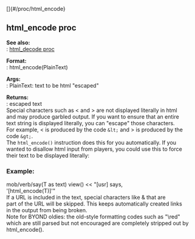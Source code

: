[]{#/proc/html_encode}    
## html_encode proc    
**See also:**    
:   [html_decode proc](ref/proc/html_decode)    
<!-- -->    
**Format:**    
:   html_encode(PlainText)    
<!-- -->    
**Args:**    
:   PlainText: text to be html \"escaped\"    
<!-- -->    
**Returns:**    
:   escaped text    
Special characters such as \< and \> are not displayed literally in html    
and may produce garbled output. If you want to ensure that an entire    
text string is displayed literally, you can \"escape\" those characters.    
For example, \< is produced by the code `&lt;` and \> is produced by the    
code `&gt;`.    
The `html_encode()` instruction does this for you automatically. If you    
wanted to disallow html input from players, you could use this to force    
their text to be displayed literally:    
### Example:    
mob/verb/say(T as text) view() \<\< \"\[usr\] says,    
\'\[html_encode(T)\]\'\"    
If a URL is included in the text, special characters like & that are    
part of the URL will be skipped. This keeps automatically created links    
in the output from being broken.    
Note for BYOND oldies: the old-style formatting codes such as \"\\red\"    
which are still parsed but not encouraged are completely stripped out by    
html_encode().  
